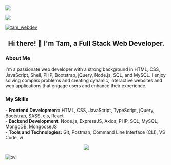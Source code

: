 <!-- GitHub Profile Header Image -->
<img src="https://github.com/halfrost/halfrost/blob/master/icons/header_.png" />

<!-- Profile Views Counter -->
![](https://komarev.com/ghpvc/?username=Tam-BobManuel&color=blue)

<!-- Follow Me Badge -->
<a href="https://twitter.com/tam_webdev">
  <img src="https://img.shields.io/twitter/follow/tam_webdev?logo=twitter&style=for-the-badge" alt="tam_webdev" />
</a>
<br>

<!-- About Me -->
<h2 style="text-align: center;">Hi there! 👋 I'm Tam, a Full Stack Web Developer.</h2>
<h3>About Me</h3>
<p>
I'm a passionate web developer with a strong background in HTML, CSS, JavaScript, Shell, PHP, Bootstrap, jQuery, Node.js, SQL, and MySQL. I enjoy solving complex problems and creating dynamic, interactive websites and web applications that engage users and enhance their experience.
</p>

<h3>My Skills</h3>
<p>
  - <strong>Frontend Development:</strong> HTML, CSS, JavaScript, TypeScript, jQuery, Bootstrap, SASS, ejs, React <br>
  - <strong>Backend Development:</strong> Node.js, ExpressJS, Axios, PHP, SQL, MySQL, MongoDB, MongooseJS <br>
  - <strong>Tools and Technologies:</strong> Git, Postman, Command Line Interface (CLI), VS Code, vi<br>
</p>

<!-- Skill Icons -->
<p style="text-align: center;">
  <a href="https://skillicons.dev">
    <img src="https://skillicons.dev/icons?i=git,js,nodejs,jquery,css,react,express,postman,php,mysql,ts" />
  </a>
</p>

<!--  MOST USED LANGUAGE  -->

<centre>
<img src="https://github-readme-stats.vercel.app/api/top-langs?username=Tam-BobManuel&show_icons=true&locale=en&layout=compact&theme=chartreuse-dark" alt="ovi" />
</centre>


<br>

<!--   Github throphy -->
<!-- <img src="https://github-profile-trophy.vercel.app/?username=Tam-BobManuel&theme=juicyfresh&no-bg=true" />
<br> -->


<!---
Tam-BobManuel/Tam-BobManuel is a ✨ special ✨ repository because its `README.md` (this file) appears on your GitHub profile.
You can click the Preview link to take a look at your changes.
--->
